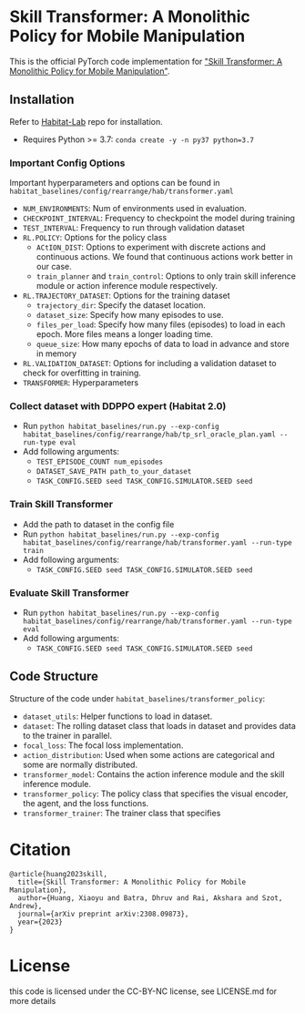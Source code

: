 # Skill Transformer: A Monolithic Policy for Mobile Manipulation

This is the official PyTorch code implementation for ["Skill Transformer: A Monolithic Policy for Mobile Manipulation"](https://arxiv.org/pdf/2308.09873.pdf).

## Installation
Refer to [Habitat-Lab](https://github.com/facebookresearch/habitat-lab) repo for installation. 
* Requires Python >= 3.7: `conda create -y -n py37 python=3.7`

### Important Config Options
Important hyperparameters and options can be found in `habitat_baselines/config/rearrange/hab/transformer.yaml`
* `NUM_ENVIRONMENTS`: Num of environments used in evaluation. 
* `CHECKPOINT_INTERVAL`: Frequency to checkpoint the model during training
* `TEST_INTERVAL`: Frequency to run through validation dataset
* `RL.POLICY`: Options for the policy class
  * `ACtION_DIST`: Options to experiment with discrete actions and continuous actions. We found that continuous actions work better in our case. 
  * `train_planner` and `train_control`: Options to only train skill inference module or action inference module respectively.  
* `RL.TRAJECTORY_DATASET`: Options for the training dataset
  * `trajectory_dir`: Specify the dataset location. 
  * `dataset_size`: Specify how many episodes to use. 
  * `files_per_load`: Specify how many files (episodes) to load in each epoch. More files means a longer loading time. 
  * `queue_size`: How many epochs of data to load in advance and store in memory
* `RL.VALIDATION_DATASET`: Options for including a validation dataset to check for overfitting in training. 
* `TRANSFORMER`: Hyperparameters

### Collect dataset with DDPPO expert (Habitat 2.0)
* Run `python habitat_baselines/run.py --exp-config habitat_baselines/config/rearrange/hab/tp_srl_oracle_plan.yaml --run-type eval`
* Add following arguments: 
  * `TEST_EPISODE_COUNT num_episodes`
  * `DATASET_SAVE_PATH path_to_your_dataset` 
  * `TASK_CONFIG.SEED seed TASK_CONFIG.SIMULATOR.SEED seed`

### Train Skill Transformer
* Add the path to dataset in the config file
* Run `python habitat_baselines/run.py --exp-config habitat_baselines/config/rearrange/hab/transformer.yaml --run-type train`
* Add following arguments: 
  * `TASK_CONFIG.SEED seed TASK_CONFIG.SIMULATOR.SEED seed`

### Evaluate Skill Transformer
* Run `python habitat_baselines/run.py --exp-config habitat_baselines/config/rearrange/hab/transformer.yaml --run-type eval`
* Add following arguments: 
  * `TASK_CONFIG.SEED seed TASK_CONFIG.SIMULATOR.SEED seed`

## Code Structure
Structure of the code under `habitat_baselines/transformer_policy`:
* `dataset_utils`: Helper functions to load in dataset. 
* `dataset`: The rolling dataset class that loads in dataset and provides data to the trainer in parallel. 
* `focal_loss`: The focal loss implementation. 
* `action_distribution`: Used when some actions are categorical and some are normally distributed. 
* `transformer_model`: Contains the action inference module and the skill inference module. 
* `transformer_policy`: The policy class that specifies the visual encoder, the agent, and the loss functions. 
* `transformer_trainer`: The trainer class that specifies 

# Citation
```
@article{huang2023skill,
  title={Skill Transformer: A Monolithic Policy for Mobile Manipulation},
  author={Huang, Xiaoyu and Batra, Dhruv and Rai, Akshara and Szot, Andrew},
  journal={arXiv preprint arXiv:2308.09873},
  year={2023}
}
```

# License
this code is licensed under the CC-BY-NC license, see LICENSE.md for more details
